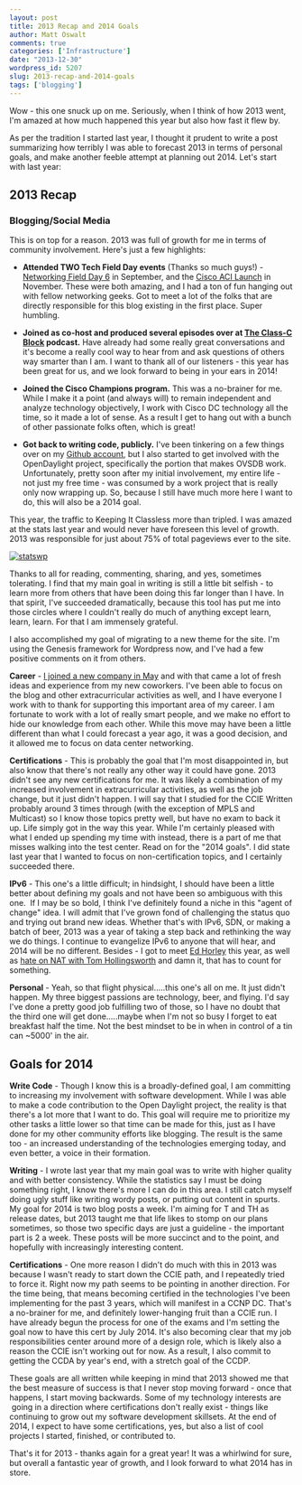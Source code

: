 ```yaml
---
layout: post
title: 2013 Recap and 2014 Goals
author: Matt Oswalt
comments: true
categories: ['Infrastructure']
date: "2013-12-30"
wordpress_id: 5207
slug: 2013-recap-and-2014-goals
tags: ['blogging']
---
```



Wow - this one snuck up on me. Seriously, when I think of how 2013 went, I'm amazed at how much happened this year but also how fast it flew by.

As per the tradition I started last year, I thought it prudent to write a post summarizing how terribly I was able to forecast 2013 in terms of personal goals, and make another feeble attempt at planning out 2014. Let's start with last year:

## 2013 Recap

### Blogging/Social Media

This is on top for a reason. 2013 was full of growth for me in terms of community involvement. Here's just a few highlights:
	
  * **Attended TWO Tech Field Day events** (Thanks so much guys!) - [Networking Field Day 6](http://techfieldday.com/event/nfd6/) in September, and the [Cisco ACI Launch](http://techfieldday.com/event/cacil13/) in November. These were both amazing, and I had a ton of fun hanging out with fellow networking geeks. Got to meet a lot of the folks that are directly responsible for this blog existing in the first place. Super humbling.

	
  * **Joined as co-host and produced several episodes over at [The Class-C Block](http://classcblock.com/blog/) podcast.** Have already had some really great conversations and it's become a really cool way to hear from and ask questions of others way smarter than I am. I want to thank all of our listeners - this year has been great for us, and we look forward to being in your ears in 2014!
	
  * **Joined the Cisco Champions program.** This was a no-brainer for me. While I make it a point (and always will) to remain independent and analyze technology objectively, I work with Cisco DC technology all the time, so it made a lot of sense. As a result I get to hang out with a bunch of other passionate folks often, which is great!

	
  * **Got back to writing code, publicly.** I've been tinkering on a few things over on my [Github account](https://github.com/Mierdin), but I also started to get involved with the OpenDaylight project, specifically the portion that makes OVSDB work. Unfortunately, pretty soon after my initial involvement, my entire life - not just my free time - was consumed by a work project that is really only now wrapping up. So, because I still have much more here I want to do, this will also be a 2014 goal.

This year, the traffic to Keeping It Classless more than tripled. I was amazed at the stats last year and would never have foreseen this level of growth. 2013 was responsible for just about 75% of total pageviews ever to the site.

[![statswp](/assets/2013/12/statswp-1024x136.png)](/assets/2013/12/statswp.png)

Thanks to all for reading, commenting, sharing, and yes, sometimes tolerating. I find that my main goal in writing is still a little bit selfish - to learn more from others that have been doing this far longer than I have. In that spirit, I've succeeded dramatically, because this tool has put me into those circles where I couldn't really do much of anything except learn, learn, learn. For that I am immensely grateful.

I also accomplished my goal of migrating to a new theme for the site. I'm using the Genesis framework for Wordpress now, and I've had a few positive comments on it from others.

**Career** - [I joined a new company in May](https://oswalt.dev/2013/05/moving-forward-changing-focus/) and with that came a lot of fresh ideas and experience from my new coworkers. I've been able to focus on the blog and other extracurricular activities as well, and I have everyone I work with to thank for supporting this important area of my career. I am fortunate to work with a lot of really smart people, and we make no effort to hide our knowledge from each other. While this move may have been a little different than what I could forecast a year ago, it was a good decision, and it allowed me to focus on data center networking.

**Certifications** - This is probably the goal that I'm most disappointed in, but also know that there's not really any other way it could have gone. 2013 didn't see any new certifications for me. It was likely a combination of my increased involvement in extracurricular activities, as well as the job change, but it just didn't happen. I will say that I studied for the CCIE Written probably around 3 times through (with the exception of MPLS and Multicast) so I know those topics pretty well, but have no exam to back it up. Life simply got in the way this year. While I'm certainly pleased with what I ended up spending my time with instead, there is a part of me that misses walking into the test center. Read on for the "2014 goals". I did state last year that I wanted to focus on non-certification topics, and I certainly succeeded there.

**IPv6** - This one's a little difficult; in hindsight, I should have been a little better about defining my goals and not have been so ambiguous with this one.  If I may be so bold, I think I've definitely found a niche in this "agent of change" idea. I will admit that I've grown fond of challenging the status quo and trying out brand new ideas. Whether that's with IPv6, SDN, or making a batch of beer, 2013 was a year of taking a step back and rethinking the way we do things. I continue to evangelize IPv6 to anyone that will hear, and 2014 will be no different. Besides - I got to meet [Ed Horley](https://twitter.com/ehorley) this year, as well as [hate on NAT with Tom Hollingsworth](http://classcblock.com/2013/01/14/show-8-poking-ipv6-with-a-stick/) and damn it, that has to count for something.

**Personal** - Yeah, so that flight physical.....this one's all on me. It just didn't happen. My three biggest passions are technology, beer, and flying. I'd say I've done a pretty good job fulfilling two of those, so I have no doubt that the third one will get done.....maybe when I'm not so busy I forget to eat breakfast half the time. Not the best mindset to be in when in control of a tin can ~5000' in the air.

## Goals for 2014

**Write Code** - Though I know this is a broadly-defined goal, I am committing to increasing my involvement with software development. While I was able to make a code contribution to the Open Daylight project, the reality is that there's a lot more that I want to do. This goal will require me to prioritize my other tasks a little lower so that time can be made for this, just as I have done for my other community efforts like blogging. The result is the same too - an increased understanding of the technologies emerging today, and even better, a voice in their formation.

**Writing** - I wrote last year that my main goal was to write with higher quality and with better consistency. While the statistics say I must be doing something right, I know there's more I can do in this area. I still catch myself doing ugly stuff like writing wordy posts, or putting out content in spurts. My goal for 2014 is two blog posts a week. I'm aiming for T and TH as release dates, but 2013 taught me that life likes to stomp on our plans sometimes, so those two specific days are just a guideline - the important part is 2 a week. These posts will be more succinct and to the point, and hopefully with increasingly interesting content.

**Certifications** - One more reason I didn't do much with this in 2013 was because I wasn't ready to start down the CCIE path, and I repeatedly tried to force it. Right now my path seems to be pointing in another direction. For the time being, that means becoming certified in the technologies I've been implementing for the past 3 years, which will manifest in a CCNP DC. That's a no-brainer for me, and definitely lower-hanging fruit than a CCIE run. I have already begun the process for one of the exams and I'm setting the goal now to have this cert by July 2014. It's also becoming clear that my job responsibilities center around more of a design role, which is likely also a reason the CCIE isn't working out for now. As a result, I also commit to getting the CCDA by year's end, with a stretch goal of the CCDP.

These goals are all written while keeping in mind that 2013 showed me that the best measure of success is that I never stop moving forward - once that happens, I start moving backwards. Some of my technology interests are  going in a direction where certifications don't really exist - things like continuing to grow out my software development skillsets. At the end of 2014, I expect to have some certifications, yes, but also a list of cool projects I started, finished, or contributed to.

That's it for 2013 - thanks again for a great year! It was a whirlwind for sure, but overall a fantastic year of growth, and I look forward to what 2014 has in store.
